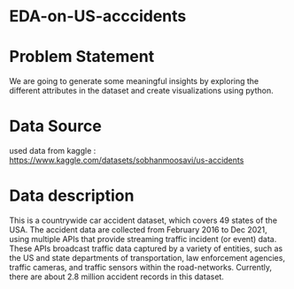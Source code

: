 # EDA-on-US-acccidents
# Problem Statement
We are going to generate some meaningful insights by exploring the different attributes in the dataset and create visualizations using python.
# Data Source
used data from kaggle : https://www.kaggle.com/datasets/sobhanmoosavi/us-accidents
# Data description
This is a countrywide car accident dataset, which covers 49 states of the USA. The accident data are collected from February 2016 to Dec 2021, using multiple APIs that provide streaming traffic incident (or event) data. These APIs broadcast traffic data captured by a variety of entities, such as the US and state departments of transportation, law enforcement agencies, traffic cameras, and traffic sensors within the road-networks. Currently, there are about 2.8 million accident records in this dataset.
